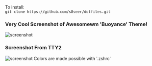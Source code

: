 
To install:  
 ```git clone https://github.com/s8seer/dotfiles.git```

### Very Cool Screenshot of Awesomewm 'Buoyance' Theme!
![screenshot](./.config/awesome/themes/buoyance/screenshot.png "Woaa, Amazing!")
 
### Screenshot From TTY2
![screenshot](./adjustments/screenshots/TTY2.png "Fanatical!!")
Colors are made possible with '.zshrc'
